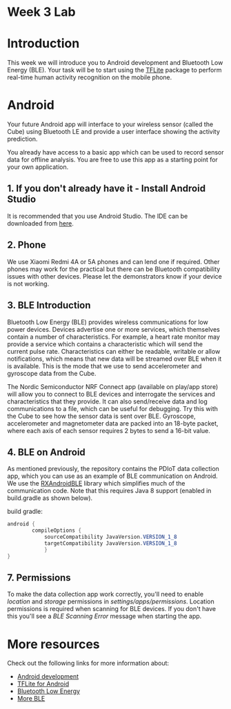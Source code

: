 # Week 3 Lab

# Introduction

This week we will introduce you to Android development and Bluetooth Low Energy (BLE). Your task will be to start using the [TFLite](https://www.tensorflow.org/lite) package to perform real-time human activity recognition on the mobile phone.

# Android
Your future Android app will interface to your wireless sensor (called the Cube) using Bluetooth LE and provide a user interface showing the activity prediction.

You already have access to a basic app which can be used to record sensor data for offline analysis. You are free to use this app as a starting point for your own application.

## 1. If you don't already have it - Install Android Studio

It is recommended that you use Android Studio. The IDE can be downloaded from [here](https://developer.android.com/studio/).

## 2. Phone

We use Xiaomi Redmi 4A or 5A phones and can lend one if required. Other phones may work for the practical but there can be Bluetooth compatibility issues with other devices. Please let the demonstrators know if your device is not working.

## 3. BLE Introduction

Bluetooth Low Energy (BLE) provides wireless communications for low power devices. Devices advertise one or more services, which themselves contain a number of characteristics. For example, a heart rate monitor may provide a service which contains a characteristic which will send the current pulse rate. Characteristics can either be readable, writable or allow notifications, which means that new data will be streamed over BLE when it is available. This is the mode that we use to send accelerometer and gyroscope data from the Cube.

The Nordic Semiconductor NRF Connect app (available on play/app store) will allow you to connect to BLE devices and interrogate the services and characteristics that they provide. It can also send/receive data and log communications to a file, which can be useful for debugging. Try this with the Cube to see how the sensor data is sent over BLE. Gyroscope, accelerometer and magnetometer data are packed into an 18-byte packet, where each axis of each sensor requires 2 bytes to send a 16-bit value.

## 4. BLE on Android

As mentioned previously, the repository contains the PDIoT data collection app, which you can use as an example of BLE communication on Android. We use the [RXAndroidBLE](https://polidea.github.io/RxAndroidBle) library which simplifies much of the communication code. Note that this requires Java 8 support (enabled in build.gradle as shown below).

build gradle:

```java
android {
        compileOptions {
            sourceCompatibility JavaVersion.VERSION_1_8
            targetCompatibility JavaVersion.VERSION_1_8
            }
}
```

## 7. Permissions

To make the data collection app work correctly, you&#39;ll need to enable _location_ and _storage_ permissions in _settings/apps/permissions_. Location permissions is required when scanning for BLE devices. If you don&#39;t have this you&#39;ll see a _BLE Scanning Error_ message when starting the app.

# More resources
Check out the following links for more information about:
* [Android development](https://developer.android.com/training/basics/firstapp)
* [TFLite for Android](https://www.tensorflow.org/lite/examples)
* [Bluetooth Low Energy](https://developer.android.com/guide/topics/connectivity/bluetooth-le)
* [More BLE](https://www.bluetooth.com/bluetooth-resources/intro-to-bluetooth-low-energy/)
